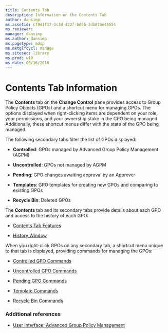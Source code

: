 ```yaml
---
title: Contents Tab
description: Information on the Contents Tab
author: dansimp
ms.assetid: cf9d1f17-3c3d-422f-bd6b-3db87be45554
ms.reviewer: 
manager: dansimp
ms.author: dansimp
ms.pagetype: mdop
ms.mktglfcycl: manage
ms.sitesec: library
ms.prod: w10
ms.date: 06/16/2016
---
```



# Contents Tab Information


The **Contents** tab on the **Change Control** pane provides access to Group Policy Objects (GPOs) and a shortcut menu for managing GPOs. The options displayed when right-clicking items are dependent on your role, your permissions, and your ownership stake in the GPO being managed. Additionally, these shortcut menus differ with the state of the GPO being managed.

The following secondary tabs filter the list of GPOs displayed:

-   **Controlled**: GPOs managed by Advanced Group Policy Management (AGPM)

-   **Uncontrolled**: GPOs not managed by AGPM

-   **Pending**: GPO changes awaiting approval by an Approver

-   **Templates**: GPO templates for creating new GPOs and comparing to existing GPOs

-   **Recycle Bin**: Deleted GPOs

The **Contents** tab and its secondary tabs provide details about each GPO and access to the history of each GPO:

-   [Contents Tab Features](contents-tab-features-agpm40.md)

-   [History Window](history-window-agpm40.md)

When you right-click GPOs on any secondary tab, a shortcut menu unique to that tab is displayed, providing commands for managing the GPOs:

-   [Controlled GPO Commands](controlled-gpo-commands-agpm40.md)

-   [Uncontrolled GPO Commands](uncontrolled-gpo-commands-agpm40.md)

-   [Pending GPO Commands](pending-gpo-commands-agpm40.md)

-   [Template Commands](template-commands-agpm40.md)

-   [Recycle Bin Commands](recycle-bin-commands-agpm40.md)

### Additional references

-   [User Interface: Advanced Group Policy Management](user-interface-advanced-group-policy-management-agpm40.md)

 

 





